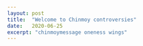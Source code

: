 ```yaml
---
layout: post
title:  "Welcome to Chinmoy controversies"
date:   2020-06-25
excerpt: "chinmoymessage oneness wings"
---
```

